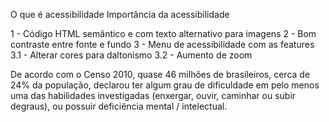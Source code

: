 O que é acessibilidade
Importância da acessibilidade


1 - Código HTML semântico e com texto alternativo para imagens
2 - Bom contraste entre fonte e fundo 
3 - Menu de acessibilidade com as features
 3.1 - Alterar cores para daltonismo
 3.2 - Aumento de zoom 
 
De acordo com o Censo 2010, quase 46 milhões de brasileiros, cerca de 24% da população, declarou ter algum grau de dificuldade em pelo menos uma das habilidades investigadas (enxergar, ouvir, caminhar ou subir degraus), ou possuir deficiência mental / intelectual.
